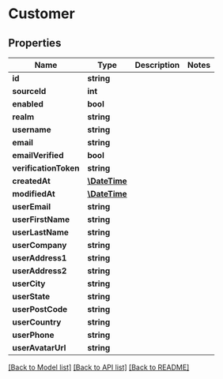 # Customer

## Properties
Name | Type | Description | Notes
------------ | ------------- | ------------- | -------------
**id** | **string** |  | 
**sourceId** | **int** |  | 
**enabled** | **bool** |  | 
**realm** | **string** |  | 
**username** | **string** |  | 
**email** | **string** |  | 
**emailVerified** | **bool** |  | 
**verificationToken** | **string** |  | 
**createdAt** | [**\DateTime**](\DateTime.md) |  | 
**modifiedAt** | [**\DateTime**](\DateTime.md) |  | 
**userEmail** | **string** |  | 
**userFirstName** | **string** |  | 
**userLastName** | **string** |  | 
**userCompany** | **string** |  | 
**userAddress1** | **string** |  | 
**userAddress2** | **string** |  | 
**userCity** | **string** |  | 
**userState** | **string** |  | 
**userPostCode** | **string** |  | 
**userCountry** | **string** |  | 
**userPhone** | **string** |  | 
**userAvatarUrl** | **string** |  | 

[[Back to Model list]](../../README.md#documentation-for-models) [[Back to API list]](../../README.md#documentation-for-api-endpoints) [[Back to README]](../../README.md)

